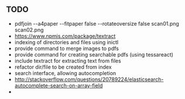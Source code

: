 
TODO
----

- pdfjoin --a4paper --fitpaper false --rotateoversize false scan01.png
  scan02.png
- https://www.npmjs.com/package/textract
- indexing of directories and files using inictl
- provide command to merge images to pdfs
- provide command for creating searchable pdfs (using tessareact)
- include textract for extracting text from files
- refactor dir/file to be created from index
- search interface, allowing autocompletion
- http://stackoverflow.com/questions/20789224/elasticsearch-autocomplete-search-on-array-field
-
